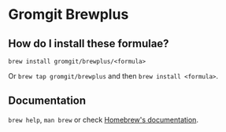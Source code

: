 # Gromgit Brewplus

## How do I install these formulae?

`brew install gromgit/brewplus/<formula>`

Or `brew tap gromgit/brewplus` and then `brew install <formula>`.

## Documentation

`brew help`, `man brew` or check [Homebrew's documentation](https://docs.brew.sh).
